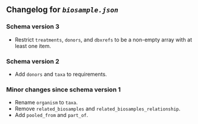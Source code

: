 ## Changelog for *`biosample.json`*

### Schema version 3

* Restrict `treatments`, `donors`, and `dbxrefs` to be a non-empty array with at least one item.

### Schema version 2

* Add `donors` and `taxa` to requirements.

### Minor changes since schema version 1

* Rename `organism` to `taxa`.
* Remove `related_biosamples` and `related_biosamples_relationship`.
* Add `pooled_from` and `part_of`.
